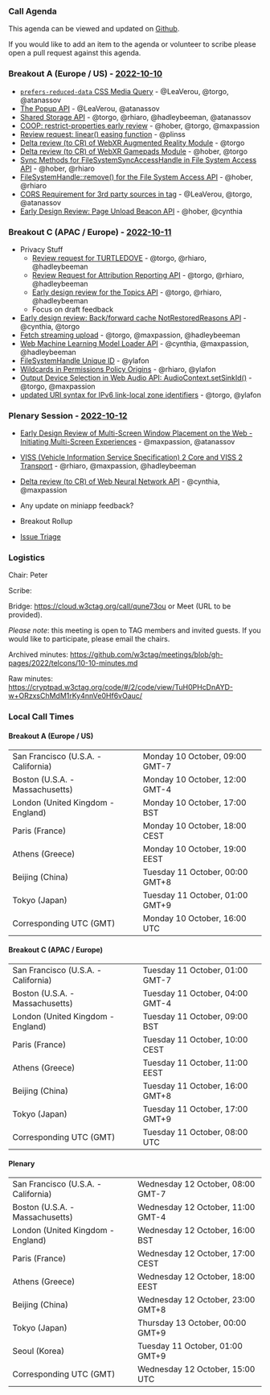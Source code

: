 ### Call Agenda

This agenda can be viewed and updated on [Github](https://github.com/w3ctag/meetings/blob/gh-pages/2022/telcons/10-10-agenda.md).

If you would like to add an item to the agenda or volunteer to scribe please open a pull request against this agenda.

### Breakout A (Europe / US) - [2022-10-10](https://www.timeanddate.com/worldclock/converter.html?iso=20221010T160000&p1=224&p2=43&p3=136&p4=195&p5=26&p6=33&p7=248&p8=235)

* [`prefers-reduced-data` CSS Media Query](https://github.com/w3ctag/design-reviews/issues/705) - @LeaVerou, @torgo, @atanassov
* [The Popup API](https://github.com/w3ctag/design-reviews/issues/743) - @LeaVerou, @atanassov
* [Shared Storage API](https://github.com/w3ctag/design-reviews/issues/747) - @torgo, @rhiaro, @hadleybeeman, @atanassov
* [COOP: restrict-properties early review](https://github.com/w3ctag/design-reviews/issues/760) - @hober, @torgo, @maxpassion
* [Review request: linear() easing function](https://github.com/w3ctag/design-reviews/issues/761) - @plinss
* [Delta review (to CR) of WebXR Augmented Reality Module](https://github.com/w3ctag/design-reviews/issues/769) - @torgo
* [Delta review (to CR) of WebXR Gamepads Module](https://github.com/w3ctag/design-reviews/issues/770) - @hober, @torgo
* [Sync Methods for FileSystemSyncAccessHandle in File System Access API](https://github.com/w3ctag/design-reviews/issues/772) - @hober, @rhiaro
* [FileSystemHandle::remove() for the File System Access API](https://github.com/w3ctag/design-reviews/issues/773) - @hober, @rhiaro
* [CORS Requirement for 3rd party sources in <model> tag](https://github.com/w3ctag/design-reviews/issues/775) - @LeaVerou, @torgo, @atanassov
* [Early Design Review: Page Unload Beacon API](https://github.com/w3ctag/design-reviews/issues/776) - @hober, @cynthia

### Breakout C (APAC / Europe) - [2022-10-11](https://www.timeanddate.com/worldclock/converter.html?iso=20221011T080000&p1=224&p2=43&p3=136&p4=195&p5=26&p6=33&p7=248&p8=235)

* Privacy Stuff
  * [Review request for TURTLEDOVE](https://github.com/w3ctag/design-reviews/issues/723) - @torgo, @rhiaro, @hadleybeeman
  * [Review Request for Attribution Reporting API](https://github.com/w3ctag/design-reviews/issues/724) - @torgo, @rhiaro, @hadleybeeman
  * [Early design review for the Topics API](https://github.com/w3ctag/design-reviews/issues/726) - @torgo, @rhiaro, @hadleybeeman
  * Focus on draft feedback
* [Early design review: Back/forward cache NotRestoredReasons API](https://github.com/w3ctag/design-reviews/issues/739) - @cynthia, @torgo
* [Fetch streaming upload](https://github.com/w3ctag/design-reviews/issues/754) - @torgo, @maxpassion, @hadleybeeman
* [Web Machine Learning Model Loader API](https://github.com/w3ctag/design-reviews/issues/759) - @cynthia, @maxpassion, @hadleybeeman
* [FileSystemHandle Unique ID](https://github.com/w3ctag/design-reviews/issues/764) - @ylafon
* [Wildcards in Permissions Policy Origins](https://github.com/w3ctag/design-reviews/issues/765) - @rhiaro, @ylafon
* [Output Device Selection in Web Audio API: AudioContext.setSinkId()](https://github.com/w3ctag/design-reviews/issues/766) - @torgo, @maxpassion
* [updated URI syntax for IPv6 link-local zone identifiers](https://github.com/w3ctag/design-reviews/issues/774) - @torgo, @ylafon
  
### Plenary Session - [2022-10-12](https://www.timeanddate.com/worldclock/converter.html?iso=20221012T150000&p1=224&p2=43&p3=136&p4=195&p5=26&p6=33&p7=248&p8=235)

* [Early Design Review of Multi-Screen Window Placement on the Web - Initiating Multi-Screen Experiences](https://github.com/w3ctag/design-reviews/issues/767) - @maxpassion, @atanassov
* [VISS (Vehicle Information Service Specification) 2 Core and VISS 2 Transport](https://github.com/w3ctag/design-reviews/issues/768) - @rhiaro, @maxpassion, @hadleybeeman
* [Delta review (to CR) of Web Neural Network API](https://github.com/w3ctag/design-reviews/issues/771) - @cynthia, @maxpassion
* Any update on miniapp feedback?
  
* Breakout Rollup
* [Issue Triage](https://github.com/w3ctag/design-reviews/issues?q=is%3Aissue+is%3Aopen+label%3A%22Progress%3A+untriaged%22)

### Logistics

Chair: Peter

Scribe:

Bridge: https://cloud.w3ctag.org/call/qune73ou or Meet (URL to be provided).

*Please note*: this meeting is open to TAG members and invited guests. If you would like to participate, please email the chairs.

Archived minutes: https://github.com/w3ctag/meetings/blob/gh-pages/2022/telcons/10-10-minutes.md

Raw minutes: https://cryptpad.w3ctag.org/code/#/2/code/view/TuH0PHcDnAYD-w+ORzxsChMdM1rKy4nnVe0Hf6vOauc/


### Local Call Times

#### Breakout A (Europe / US)

<table>
<tr><td> San Francisco (U.S.A. - California) <td> Monday 10 October, 09:00 GMT-7</td></tr>
<tr><td> Boston (U.S.A. - Massachusetts) <td> Monday 10 October, 12:00 GMT-4</td></tr>
<tr><td> London (United Kingdom - England) <td> Monday 10 October, 17:00 BST</td></tr>
<tr><td> Paris (France) <td> Monday 10 October, 18:00 CEST</td></tr>
<tr><td> Athens (Greece) <td> Monday 10 October, 19:00 EEST</td></tr>
<tr><td> Beijing (China) <td> Tuesday 11 October, 00:00 GMT+8</td></tr>
<tr><td> Tokyo (Japan) <td> Tuesday 11 October, 01:00 GMT+9</td></tr>
<tr><td> Corresponding UTC (GMT) <td> Monday 10 October, 16:00 UTC</td></tr>
</table>

#### Breakout C (APAC / Europe)

<table>
<tr><td> San Francisco (U.S.A. - California) <td> Tuesday 11 October, 01:00 GMT-7</td></tr>
<tr><td> Boston (U.S.A. - Massachusetts) <td> Tuesday 11 October, 04:00 GMT-4</td></tr>
<tr><td> London (United Kingdom - England) <td> Tuesday 11 October, 09:00 BST</td></tr>
<tr><td> Paris (France) <td> Tuesday 11 October, 10:00 CEST</td></tr>
<tr><td> Athens (Greece) <td> Tuesday 11 October, 11:00 EEST</td></tr>
<tr><td> Beijing (China) <td> Tuesday 11 October, 16:00 GMT+8</td></tr>
<tr><td> Tokyo (Japan) <td> Tuesday 11 October, 17:00 GMT+9</td></tr>
<tr><td> Corresponding UTC (GMT) <td> Tuesday 11 October, 08:00 UTC</td></tr>
</table>

#### Plenary

<table>
<tr><td> San Francisco (U.S.A. - California) <td> Wednesday 12 October, 08:00 GMT-7</td></tr>
<tr><td> Boston (U.S.A. - Massachusetts) <td> Wednesday 12 October, 11:00 GMT-4</td></tr>
<tr><td> London (United Kingdom - England) <td> Wednesday 12 October, 16:00 BST</td></tr>
<tr><td> Paris (France) <td> Wednesday 12 October, 17:00 CEST</td></tr>
<tr><td> Athens (Greece) <td> Wednesday 12 October, 18:00 EEST</td></tr>
<tr><td> Beijing (China) <td> Wednesday 12 October, 23:00 GMT+8</td></tr>
<tr><td> Tokyo (Japan) <td> Thursday 13 October, 00:00 GMT+9</td></tr>
<tr><td> Seoul (Korea) <td> Tuesday 11 October, 01:00 GMT+9</td></tr>
<tr><td> Corresponding UTC (GMT) <td> Wednesday 12 October, 15:00 UTC</td></tr>
</table>
